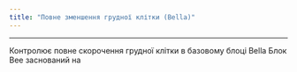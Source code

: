 ```yaml
---
title: "Повне зменшення грудної клітки (Bella)"
---
```


***

Контролює повне скорочення грудної клітки в базовому блоці Bella Блок Bee заснований на




